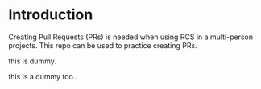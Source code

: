 # Introduction
Creating Pull Requests (PRs) is needed when using RCS in a multi-person projects. This repo can be used to practice creating PRs.

this is dummy.

this is a dummy too..